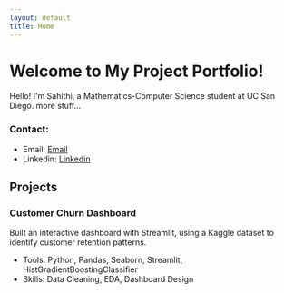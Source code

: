 ```yaml
---
layout: default
title: Home
---
```


# Welcome to My Project Portfolio!

Hello! I'm Sahithi, a Mathematics-Computer Science student at UC San Diego. more stuff...

### Contact: 
- Email: [Email](mailto:sjdyuthi@gmail.com)
- Linkedin: [Linkedin](www.linkedin.com/in/sahithi-josyam-41132031b)

## Projects

### Customer Churn Dashboard 
Built an interactive dashboard with Streamlit, using a Kaggle dataset to identify customer retention patterns. 
- Tools: Python, Pandas, Seaborn, Streamlit, HistGradientBoostingClassifier
- Skills: Data Cleaning, EDA, Dashboard Design
